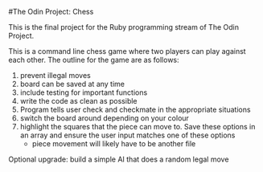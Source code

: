 #The Odin Project: Chess

This is the final project for the Ruby programming stream of The Odin Project. 

This is a command line chess game where two players can play against each other. The outline for the game are as follows:
1. prevent illegal moves
2. board can be saved at any time
3. include testing for important functions
4. write the code as clean as possible
5. Program tells user check and checkmate in the appropriate situations
6. switch the board around depending on your colour
7. highlight the squares that the piece can move to. Save these options in an array and ensure the user input matches one of these options
    - piece movement will likely have to be another file

Optional upgrade: build a simple AI that does a random legal move